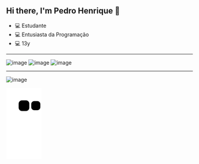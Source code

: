 ## Hi there, I'm Pedro Henrique 👋

- 💻 Estudante
- 💻 Entusiasta da Programação
- 💻 13y

---

![image](https://user-images.githubusercontent.com/88590972/139758883-9d1b01eb-9df9-47ee-8e57-ac048c20b6a4.png)
![image](https://img.shields.io/badge/Python-14354C?style=for-the-badge&logo=python&logoColor=white)
![image](https://user-images.githubusercontent.com/88590972/135671662-98e95586-f820-4465-b7a2-105cc3368a48.png) 

---

![image](https://user-images.githubusercontent.com/88590972/139759482-49d81b06-5233-4d02-8b95-be65ab0f4c7b.png)


![Snake animation](https://github.com/rafaballerini/rafaballerini/raw/output/github-contribution-grid-snake.svg)
